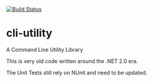 [![Build Status](https://travis-ci.org/hartalex/cli-utility.svg?branch=master)](https://travis-ci.org/hartalex/cli-utility)
# cli-utility
A Command Line Utility Library

This is very old code written around the .NET 2.0 era.

The Unit Tests still rely on NUnit and need to be updated.
